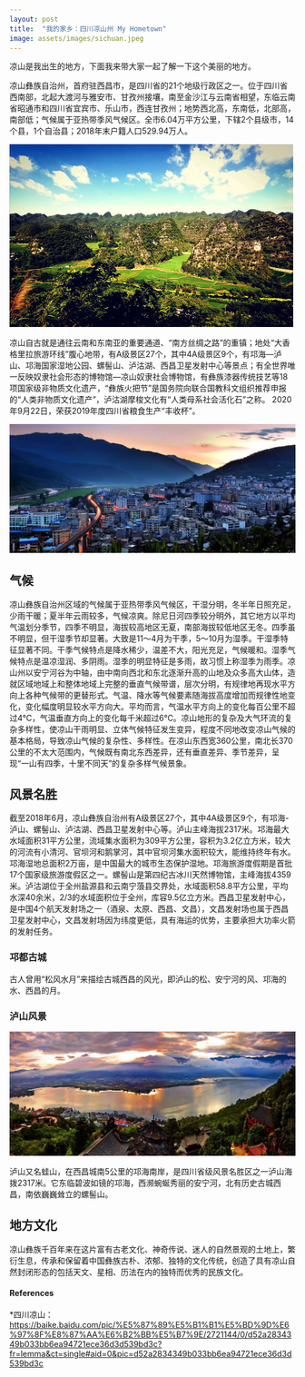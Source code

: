 ```yaml
---
layout: post
title:  "我的家乡：四川凉山州 My Hometown"
image: assets/images/sichuan.jpeg
---
```

凉山是我出生的地方，下面我来带大家一起了解一下这个美丽的地方。

凉山彝族自治州，首府驻西昌市，是四川省的21个地级行政区之一。位于四川省西南部，北起大渡河与雅安市、甘孜州接壤，南至金沙江与云南省相望，东临云南省昭通市和四川省宜宾市、乐山市，西连甘孜州；地势西北高，东南低，北部高，南部低；气候属于亚热带季风气候区。全市6.04万平方公里，下辖2个县级市，14个县，1个自治县；2018年末户籍人口529.94万人。

![ls2.jpg](../assets/images/ls2.jpg)

凉山自古就是通往云南和东南亚的重要通道、“南方丝绸之路”的重镇；地处“大香格里拉旅游环线”腹心地带，有A级景区27个，其中4A级景区9个，有邛海—泸山、邛海国家湿地公园、螺髻山、泸沽湖、西昌卫星发射中心等景点；有全世界唯一反映奴隶社会形态的博物馆—凉山奴隶社会博物馆，有彝族漆器传统技艺等18项国家级非物质文化遗产，“彝族火把节”是国务院向联合国教科文组织推荐申报的“人类非物质文化遗产”，泸沽湖摩梭文化有“人类母系社会活化石”之称。 2020年9月22日，荣获2019年度四川省粮食生产“丰收杯”。

![ls1.png](../assets/images/ls1.png)

## 气候

凉山彝族自治州区域的气候属于亚热带季风气候区，干湿分明，冬半年日照充足，少雨干暖；夏半年云雨较多，气候凉爽。除尼日河四季较分明外，其它地方以平均气温划分季节，四季不明显，海拔较高地区无夏，南部海拔较低地区无冬。四季虽不明显，但干湿季节却显著。大致是11～4月为干季，5～10月为湿季。干湿季特征显著不同。干季气候特点是降水稀少，温差不大，阳光充足，气候暖和。湿季气候特点是温凉湿润、多阴雨。湿季的明显特征是多雨，故习惯上称湿季为雨季。凉山州以安宁河谷为中轴，由中南向西北和东北逐渐升高的山地及众多高大山体，造就区域地域上和整体地域上完整的垂直气候带谱，层次分明，有规律地再现水平方向上各种气候带的更替形式。气温、降水等气候要素随海拔高度增加而规律性地变化，变化幅度明显较水平方向大。平均而言，气温水平方向上的变化每百公里不超过4℃，气温垂直方向上的变化每千米超过6℃。凉山地形的复杂及大气环流的复杂多样性，使凉山干雨明显、立体气候特征发生变异，程度不同地改变凉山气候的基本格局，导致凉山气候的复杂性、多样性。在凉山东西宽360公里，南北长370公里的不太大范围内，气候既有南北东西差异，还有垂直差异、季节差异，呈现“一山有四季，十里不同天”的复杂多样气候景象。

## 风景名胜

截至2018年6月，凉山彝族自治州有A级景区27个，其中4A级景区9个，有邛海-泸山、螺髻山、泸沽湖、西昌卫星发射中心等。泸山主峰海拔2317米。邛海最大水域面积31平方公里，流域集水面积为309平方公里，容积为3.2亿立方米，较大的河流有小清河、官坝河和鹅掌河，其中官坝河集水面积较大，能维持终年有水。邛海湿地总面积2万亩，是中国最大的城市生态保护湿地。邛海旅游度假期是首批17个国家级旅游度假区之一。螺髻山是第四纪古冰川天然博物馆，主峰海拔4359米。泸沽湖位于全州盐源县和云南宁蒗县交界处，水域面积58.8平方公里，平均水深40余米，2/3的水域面积位于全州，库容9.5亿立方米。西昌卫星发射中心，是中国4个航天发射场之一（酒泉、太原、西昌、文昌），文昌发射场也属于西昌卫星发射中心，文昌发射场因为纬度更低，具有海运的优势，主要承担大功率火箭的发射任务。

### 邛都古城

古人曾用“松风水月”来描绘古城西昌的风光，即泸山的松、安宁河的风、邛海的水、西昌的月。

### 泸山风景

![ls3.jpeg](../assets/images/ls3.jpeg)

泸山又名蛙山，在西昌城南5公里的邛海南岸，是四川省级风景名胜区之一泸山海拨2317米。它东临碧波如镜的邛海，西濒蜿蜒秀丽的安宁河，北有历史古城西昌，南依巍巍耸立的螺髻山。

## 地方文化

凉山彝族千百年来在这片富有古老文化、神奇传说、迷人的自然景观的土地上，繁衍生息，传承和保留着中国彝族古朴、浓郁、独特的文化传统，创造了具有凉山自然封闭形态的包括天文、星相、历法在内的独特而优秀的民族文化。

#### References
*四川凉山：https://baike.baidu.com/pic/%E5%87%89%E5%B1%B1%E5%BD%9D%E6%97%8F%E8%87%AA%E6%B2%BB%E5%B7%9E/2721144/0/d52a2834349b033bb6ea94721ece36d3d539bd3c?fr=lemma&ct=single#aid=0&pic=d52a2834349b033bb6ea94721ece36d3d539bd3c 
